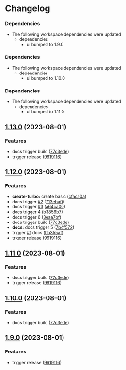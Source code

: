 # Changelog

### Dependencies

* The following workspace dependencies were updated
  * dependencies
    * ui bumped to 1.9.0

### Dependencies

* The following workspace dependencies were updated
  * dependencies
    * ui bumped to 1.10.0

### Dependencies

* The following workspace dependencies were updated
  * dependencies
    * ui bumped to 1.11.0

## [1.13.0](https://github.com/alojzy231/release-please-playground/compare/docs-v1.12.0...docs-v1.13.0) (2023-08-01)


### Features

* docs trigger build ([77c3ede](https://github.com/alojzy231/release-please-playground/commit/77c3edec92255cb961ca5f5fdefeeaeffb95a74f))
* trigger release ([9619116](https://github.com/alojzy231/release-please-playground/commit/96191167d1fba8f69e2b277c9e20a096c1296b7a))

## [1.12.0](https://github.com/alojzy231/release-please-playground/compare/docs-v1.11.0...docs-v1.12.0) (2023-08-01)


### Features

* **create-turbo:** create basic ([cfaca0a](https://github.com/alojzy231/release-please-playground/commit/cfaca0ad26282c074b34ed22a1558b6c0643a3cf))
* docs trigger [#2](https://github.com/alojzy231/release-please-playground/issues/2) ([713eba0](https://github.com/alojzy231/release-please-playground/commit/713eba0dd75b6f80433a0555d5955f86085bba90))
* docs trigger [#3](https://github.com/alojzy231/release-please-playground/issues/3) ([a64ca00](https://github.com/alojzy231/release-please-playground/commit/a64ca00e9dd61e8055096cf71953e9b2683769fb))
* docs trigger 4 ([b3856b7](https://github.com/alojzy231/release-please-playground/commit/b3856b726ef2c020918d8e3f928381e4bee05555))
* docs trigger 6 ([3eaa7bf](https://github.com/alojzy231/release-please-playground/commit/3eaa7bf610a10385c6908328fc36d2d83ce6826a))
* docs trigger build ([77c3ede](https://github.com/alojzy231/release-please-playground/commit/77c3edec92255cb961ca5f5fdefeeaeffb95a74f))
* **docs:** docs trigger 5 ([7b4f572](https://github.com/alojzy231/release-please-playground/commit/7b4f572f81611cce0bb8588f51df8c90886acaf1))
* trigger [#1](https://github.com/alojzy231/release-please-playground/issues/1) docs ([bb355af](https://github.com/alojzy231/release-please-playground/commit/bb355afd93bf4d1c1c8dd48e95ac4499bebae472))
* trigger release ([9619116](https://github.com/alojzy231/release-please-playground/commit/96191167d1fba8f69e2b277c9e20a096c1296b7a))

## [1.11.0](https://github.com/alojzy231/release-please-playground/compare/docs-v1.10.0...docs-v1.11.0) (2023-08-01)


### Features

* docs trigger build ([77c3ede](https://github.com/alojzy231/release-please-playground/commit/77c3edec92255cb961ca5f5fdefeeaeffb95a74f))
* trigger release ([9619116](https://github.com/alojzy231/release-please-playground/commit/96191167d1fba8f69e2b277c9e20a096c1296b7a))

## [1.10.0](https://github.com/alojzy231/release-please-playground/compare/docs-v1.9.3...docs-v1.10.0) (2023-08-01)


### Features

* docs trigger build ([77c3ede](https://github.com/alojzy231/release-please-playground/commit/77c3edec92255cb961ca5f5fdefeeaeffb95a74f))

## [1.9.0](https://github.com/alojzy231/release-please-playground/compare/docs-v1.8.0...docs-v1.9.0) (2023-08-01)


### Features

* trigger release ([9619116](https://github.com/alojzy231/release-please-playground/commit/96191167d1fba8f69e2b277c9e20a096c1296b7a))
